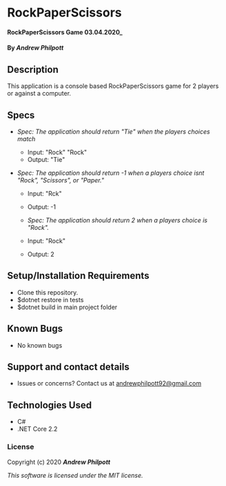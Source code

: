 # RockPaperScissors

#### RockPaperScissors Game 03.04.2020\_

#### By _**Andrew Philpott**_

## Description

This application is a console based RockPaperScissors game for 2 players or against a computer.

## Specs

- _Spec: The application should return "Tie" when the players choices match_

  - Input: "Rock" "Rock"
  - Output: "Tie"

- _Spec: The application should return -1 when a players choice isnt "Rock", "Scissors", or "Paper."_

  - Input: "Rck"
  - Output: -1

  - _Spec: The application should return 2 when a players choice is "Rock"._

  - Input: "Rock"
  - Output: 2

## Setup/Installation Requirements

- Clone this repository.
- \$dotnet restore in tests
- \$dotnet build in main project folder

## Known Bugs

- No known bugs

## Support and contact details

- Issues or concerns? Contact us at andrewphilpott92@gmail.com

## Technologies Used

- C#
- .NET Core 2.2

### License

Copyright (c) 2020 **_Andrew Philpott_**

_This software is licensed under the MIT license._
